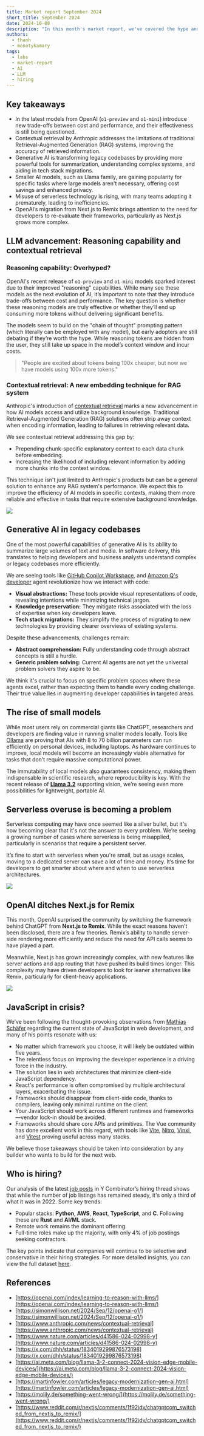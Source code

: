```yaml
---
title: Market report September 2024
short_title: September 2024
date: 2024-10-08
description: "In this month's market report, we've covered the hype and skepticism around OpenAI's reasoning models, the quiet rise of lightweight AI, the misuse of serverless, and the shakeup in web frameworks."
authors:
  - thanh
  - monotykamary
tags:
  - labs
  - market-report
  - AI
  - LLM
  - hiring
---
```


## Key takeaways

- In the latest models from OpenAI (`o1-preview` and `o1-mini`) introduce new trade-offs between cost and performance, and their effectiveness is still being questioned.
- Contextual retrieval by Anthropic addresses the limitations of traditional Retrieval-Augmented Generation (RAG) systems, improving the accuracy of retrieved information.
- Generative AI is transforming legacy codebases by providing more powerful tools for summarization, understanding complex systems, and aiding in tech stack migrations.
- Smaller AI models, such as Llama family, are gaining popularity for specific tasks where large models aren't necessary, offering cost savings and enhanced privacy.
- Misuse of serverless technology is rising, with many teams adopting it prematurely, leading to inefficiencies.
- OpenAI’s migration from Next.js to Remix brings attention to the need for developers to re-evaluate their frameworks, particularly as Next.js grows more complex.

## LLM advancement: Reasoning capability and contextual retrieval

### Reasoning capability: Overhyped?

OpenAI's recent release of `o1-preview` and `o1-mini` models sparked interest due to their improved "reasoning" capabilities. While many see these models as the next evolution of AI, it’s important to note that they introduce trade-offs between cost and performance. The key question is whether these reasoning models are truly effective or whether they’ll end up consuming more tokens without delivering significant benefits.

The models seem to build on the "chain of thought" prompting pattern (which literally can be employed with any model), but early adopters are still debating if they’re worth the hype. While reasoning tokens are hidden from the user, they still take up space in the model’s context window and incur costs.

> "People are excited about tokens being 100x cheaper, but now we have models using 100x more tokens."

### Contextual retrieval: A new embedding technique for RAG system

Anthropic's introduction of [contextual retrieval](https://www.anthropic.com/news/contextual-retrieval) marks a new advancement in how AI models access and utilize background knowledge. Traditional Retrieval-Augmented Generation (RAG) solutions often strip away context when encoding information, leading to failures in retrieving relevant data.

We see contextual retrieval addressing this gap by:

- Prepending chunk-specific explanatory context to each data chunk before embedding.
- Increasing the likelihood of including relevant information by adding more chunks into the context window.

This technique isn't just limited to Anthropic's products but can be a general solution to enhance any RAG system's performance. We expect this to improve the efficiency of AI models in specific contexts, making them more reliable and effective in tasks that require extensive background knowledge.

![](assets/market-report-sept-2024-20241008180331830.webp)

## Generative AI in legacy codebases

One of the most powerful capabilities of generative AI is its ability to summarize large volumes of text and media. In software delivery, this translates to helping developers and business analysts understand complex or legacy codebases more efficiently.

We are seeing tools like [GitHub Copilot Workspace](https://githubnext.com/projects/copilot-workspace), and [Amazon Q's developer](https://aws.amazon.com/q/developer/) agent revolutionize how we interact with code:

- **Visual abstractions:** These tools provide visual representations of code, revealing intentions while minimizing technical jargon.
- **Knowledge preservation:** They mitigate risks associated with the loss of expertise when key developers leave.
- **Tech stack migrations:** They simplify the process of migrating to new technologies by providing clearer overviews of existing systems.

Despite these advancements, challenges remain:

- **Abstract comprehension:** Fully understanding code through abstract concepts is still a hurdle.
- **Generic problem solving:** Current AI agents are not yet the universal problem solvers they aspire to be.

We think it's crucial to focus on specific problem spaces where these agents excel, rather than expecting them to handle every coding challenge. Their true value lies in augmenting developer capabilities in targeted areas.

## The rise of small models

While most users rely on commercial giants like ChatGPT, researchers and developers are finding value in running smaller models locally. Tools like [Ollama](https://ollama.com/) are proving that AIs with 8 to 70 billion parameters can run efficiently on personal devices, including laptops. As hardware continues to improve, local models will become an increasingly viable alternative for tasks that don’t require massive computational power.

The immutability of local models also guarantees consistency, making them indispensable in scientific research, where reproducibility is key. With the recent release of [**Llama 3.2**](https://ai.meta.com/blog/llama-3-2-connect-2024-vision-edge-mobile-devices/) supporting vision, we’re seeing even more possibilities for lightweight, portable AI.

## Serverless overuse is becoming a problem

Serverless computing may have once seemed like a silver bullet, but it's now becoming clear that it's not the answer to every problem. We’re seeing a growing number of cases where serverless is being misapplied, particularly in scenarios that require a persistent server.

It’s fine to start with serverless when you're small, but as usage scales, moving to a dedicated server can save a lot of time and money. It’s time for developers to get smarter about where and when to use serverless architectures.

![](assets/market-report-sept-2024-20241008180500405.webp)

## OpenAI ditches Next.js for Remix

This month, OpenAI surprised the community by switching the framework behind ChatGPT from **Next.js to Remix**. While the exact reasons haven’t been disclosed, there are a few theories. Remix’s ability to handle server-side rendering more efficiently and reduce the need for API calls seems to have played a part.

Meanwhile, Next.js has grown increasingly complex, with new features like server actions and app routing that have pushed its build times longer. This complexity may have driven developers to look for leaner alternatives like Remix, particularly for client-heavy applications.

![](assets/market-report-sept-2024-20241008180546529.webp)

## JavaScript in crisis?

We’ve been following the thought-provoking observations from [Mathias Schäfer](https://molily.de/something-went-wrong/) regarding the current state of JavaScript in web development, and many of his points resonate with us:

- No matter which framework you choose, it will likely be outdated within five years.
- The relentless focus on improving the developer experience is a driving force in the industry.
- The solution lies in web architectures that minimize client-side JavaScript dependency.
- React's performance is often compromised by multiple architectural layers, exacerbating the issue.
- Frameworks should disappear from client-side code, thanks to compilers, leaving only minimal runtime on the client.
- Your JavaScript should work across different runtimes and frameworks—vendor lock-in should be avoided.
- Frameworks should share core APIs and primitives. The Vue community has done excellent work in this regard, with tools like [Vite](https://vitejs.dev/), [Nitro](https://nitro.unjs.io/), [Vinxi](https://github.com/nksaraf/vinxi), and [Vitest](https://vitest.dev/) proving useful across many stacks.

We believe those takeaways should be taken into consideration by any builder who wants to build for the next web.

## Who is hiring?

Our analysis of the latest [job posts](https://news.ycombinator.com/item?id=41425910) in Y Combinator’s hiring thread shows that while the number of job listings has remained steady, it's only a third of what it was in 2022. Some key trends:

- Popular stacks: **Python**, **AWS**, **React**, **TypeScript**, and **C**. Following these are **Rust** and **AI/ML** stack.
- Remote work remains the dominant offering.
- Full-time roles make up the majority, with only 4% of job postings seeking contractors.

The key points indicate that companies will continue to be selective and conservative in their hiring strategies. For more detailed insights, you can view the full dataset [here](https://docs.google.com/spreadsheets/d/1HKOd5-xy5rvsHgJjTbNkGmcoubdL0oVPt10fwC1iB0M).

## References

- [https://openai.com/index/learning-to-reason-with-llms/](https://openai.com/index/learning-to-reason-with-llms/)
- [https://simonwillison.net/2024/Sep/12/openai-o1/](https://simonwillison.net/2024/Sep/12/openai-o1/)
- [https://www.anthropic.com/news/contextual-retrieval](https://www.anthropic.com/news/contextual-retrieval)
- [https://www.nature.com/articles/d41586-024-02998-y](https://www.nature.com/articles/d41586-024-02998-y)
- [https://x.com/dhh/status/1834019299876573198](https://x.com/dhh/status/1834019299876573198)
- [https://ai.meta.com/blog/llama-3-2-connect-2024-vision-edge-mobile-devices/](https://ai.meta.com/blog/llama-3-2-connect-2024-vision-edge-mobile-devices/)
- [https://martinfowler.com/articles/legacy-modernization-gen-ai.html](https://martinfowler.com/articles/legacy-modernization-gen-ai.html)
- [https://molily.de/something-went-wrong/](https://molily.de/something-went-wrong/)
- [https://www.reddit.com/r/nextjs/comments/1f92jdv/chatgptcom_switched_from_nextjs_to_remix/](https://www.reddit.com/r/nextjs/comments/1f92jdv/chatgptcom_switched_from_nextjs_to_remix/)
